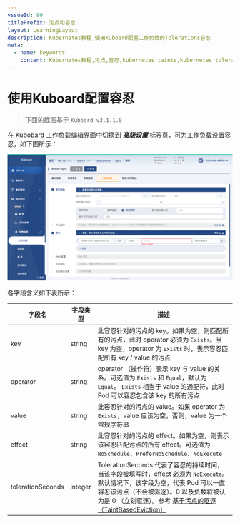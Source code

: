 ```yaml
---
vssueId: 90
titlePrefix: 污点和容忍
layout: LearningLayout
description: Kubernetes教程_使用Kuboard配置工作负载的Tolerations容忍
meta:
  - name: keywords
    content: Kubernetes教程,污点,容忍,kubernetes taints,kubernetes toleration
---
```


# 使用Kuboard配置容忍

<AdSenseTitle/>

> 下面的截图基于 `Kuboard v3.1.1.0`

在 Kubobard 工作负载编辑界面中切换到 ***高级设置*** 标签页，可为工作负载设置容忍，如下图所示：

![Kubernetes教程_在Kuboard中设置容忍](./kuboard-toleration.assets/image-20210404211633381.png)



各字段含义如下表所示：

| 字段名            | 字段类型 | 描述                                                         |
| ----------------- | -------- | ------------------------------------------------------------ |
| key               | string   | 此容忍针对的污点的 key。如果为空，则匹配所有的污点，此时 operator 必须为 `Exists`。当 key 为空，operator 为 `Exists` 时，表示容忍匹配所有 key / value 的污点 |
| operator          | string   | operator （操作符）表示 key 与 value 的关系。可选值为 `Exists` 和 `Equal`，默认为 `Equal`。 `Exists` 相当于 value 的通配符，此时 Pod 可以容忍包含该 key 的所有污点 |
| value             | string   | 此容忍针对的污点的 value。如果 operator 为 `Exists`，value 应该为空，否则，value 为一个常规字符串 |
| effect            | string   | 此容忍针对的污点的 effect。如果为空，则表示该容忍匹配污点的所有 effect。可选值为 `NoSchedule`、`PreferNoSchedule`、`NoExecute` |
| tolerationSeconds | integer  | TolerationSeconds 代表了容忍的持续时间，当该字段被填写时，effect 必须为 `NoExecute`。默认情况下，该字段为空，代表 Pod 可以一直容忍该污点（不会被驱逐）。0 以及负数将被认为是 0 （立刻驱逐）。参考 [基于污点的驱逐（TaintBasedEviction）](/learning/k8s-intermediate/config/taints-toleration/taint-based-evictions.html) |
